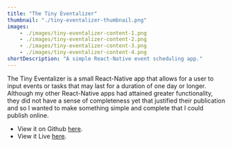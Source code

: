 ```yaml
---
title: "The Tiny Eventalizer"
thumbnail: "./tiny-eventalizer-thumbnail.png"
images: 
    - ./images/tiny-eventalizer-content-1.png
    - ./images/tiny-eventalizer-content-2.png
    - ./images/tiny-eventalizer-content-3.png
    - ./images/tiny-eventalizer-content-4.png
shortDescription: "A simple React-Native event scheduling app."
---
```


The Tiny Eventalizer is a small React-Native app that allows for a user to input events or tasks that may last for a duration of one day or longer. Although my other React-Native apps had attained greater functionality, they did not have a sense of completeness yet that justified their publication and so I wanted to make something simple and complete that I could publish online.

* View it on Github <a href="https://github.com/greatwillow/the-tiny-eventalizer" target="_blank">here</a>.
* View it Live <a href="https://expo.io/@great_willow/the-tiny-eventalizer" target="_blank">here</a>.
